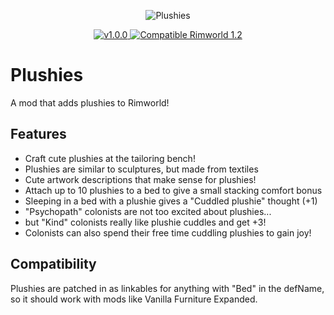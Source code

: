 <p align="center">
    <img src="https://upload.wikimedia.org/wikipedia/commons/thumb/3/35/Boneka_rajut_di_Kawagoe%2C_Saitama%3B_Mei_2008.jpg/640px-Boneka_rajut_di_Kawagoe%2C_Saitama%3B_Mei_2008.jpg" alt="Plushies" />
</p>

<p align="center">
	<a href="https://github.com/Two-Kay/plushiesMod/releases/">
		<img src="https://img.shields.io/badge/release-0.0.1a-4BC51D.svg?style=flat" alt="v1.0.0" />
  </a>
  <a href="https://steamcommunity.com/sharedfiles/filedetails/?id=todo">
    <img src="https://img.shields.io/badge/RimWorld-1.2-purple.svg?longCache=true&style=plastic)" alt="Compatible Rimworld 1.2" />
  </a>
</p>

# Plushies

A mod that adds plushies to Rimworld!

## Features

- Craft cute plushies at the tailoring bench!
- Plushies are similar to sculptures, but made from textiles
- Cute artwork descriptions that make sense for plushies!
- Attach up to 10 plushies to a bed to give a small stacking comfort bonus
- Sleeping in a bed with a plushie gives a "Cuddled plushie" thought (+1)
- "Psychopath" colonists are not too excited about plushies...
- but "Kind" colonists really like plushie cuddles and get +3!
- Colonists can also spend their free time cuddling plushies to gain joy!

## Compatibility

Plushies are patched in as linkables for anything with "Bed" in the defName, so it should work with mods like Vanilla Furniture Expanded.

